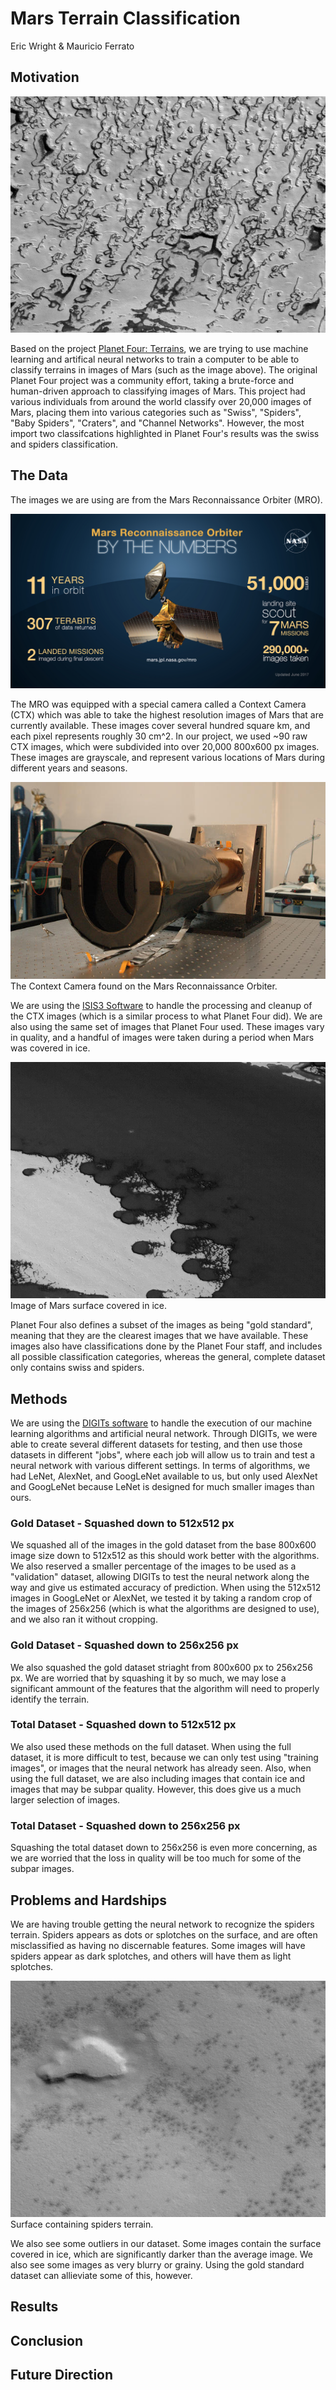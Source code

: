 # Mars Terrain Classification  
Eric Wright & Mauricio Ferrato

## Motivation

![Image1](https://github.com/mferrato/CISC489-Project-Machine-Learning/blob/master/dataset/poster_images/swiss1.png)  

Based on the project [Planet Four: Terrains](https://www.zooniverse.org/projects/mschwamb/planet-four-terrains), we are trying to use machine learning and artifical neural networks to train a computer to be able to classify terrains in images of Mars (such as the image above). The original Planet Four project was a community effort, taking a brute-force and human-driven approach to classifying images of Mars. This project had various individuals from around the world classify over 20,000 images of Mars, placing them into various categories such as "Swiss", "Spiders", "Baby Spiders", "Craters", and "Channel Networks". However, the most import two classifcations highlighted in Planet Four's results was the swiss and spiders classification.

## The Data

The images we are using are from the Mars Reconnaissance Orbiter (MRO). 

![Image2](https://github.com/mferrato/CISC489-Project-Machine-Learning/blob/master/dataset/poster_images/MRO.jpg)  

The MRO was equipped with a special camera called a Context Camera (CTX) which was able to take the highest resolution images of Mars that are currently available. These images cover several hundred square km, and each pixel represents roughly 30 cm^2. In our project, we used ~90 raw CTX images, which were subdivided into over 20,000 800x600 px images. These images are grayscale, and represent various locations of Mars during different years and seasons.  

![Image3](https://github.com/mferrato/CISC489-Project-Machine-Learning/blob/master/dataset/poster_images/CTX.jpg)  
The Context Camera found on the Mars Reconnaissance Orbiter.

We are using the [ISIS3 Software](https://isis.astrogeology.usgs.gov/) to handle the processing and cleanup of the CTX images (which is a similar process to what Planet Four did). We are also using the same set of images that Planet Four used. These images vary in quality, and a handful of images were taken during a period when Mars was covered in ice.

![Image4](https://github.com/mferrato/CISC489-Project-Machine-Learning/blob/master/dataset/poster_images/ice1.png)  
Image of Mars surface covered in ice.

Planet Four also defines a subset of the images as being "gold standard", meaning that they are the clearest images that we have available. These images also have classifications done by the Planet Four staff, and includes all possible classification categories, whereas the general, complete dataset only contains swiss and spiders.

## Methods

We are using the [DIGITs software](https://developer.nvidia.com/digits) to handle the execution of our machine learning algorithms and artificial neural network. Through DIGITs, we were able to create several different datasets for testing, and then use those datasets in different "jobs", where each job will allow us to train and test a neural network with various different settings. In terms of algorithms, we had LeNet, AlexNet, and GoogLeNet available to us, but only used AlexNet and GoogLeNet because LeNet is designed for much smaller images than ours.

### Gold Dataset - Squashed down to 512x512 px  
We squashed all of the images in the gold dataset from the base 800x600 image size down to 512x512 as this should work better with the algorithms. We also reserved a smaller percentage of the images to be used as a "validation" dataset, allowing DIGITs to test the neural network along the way and give us estimated accuracy of prediction. When using the 512x512 images in GoogLeNet or AlexNet, we tested it by taking a random crop of the images of 256x256 (which is what the algorithms are designed to use), and we also ran it without cropping.


### Gold Dataset - Squashed down to 256x256 px  
We also squashed the gold dataset striaght from 800x600 px to 256x256 px. We are worried that by squashing it by so much, we may lose a significant ammount of the features that the algorithm will need to properly identify the terrain.

### Total Dataset - Squashed down to 512x512 px  
We also used these methods on the full dataset. When using the full dataset, it is more difficult to test, because we can only test using "training images", or images that the neural network has already seen. Also, when using the full dataset, we are also including images that contain ice and images that may be subpar quality. However, this does give us a much larger selection of images.

### Total Dataset - Squashed down to 256x256 px  
Squashing the total dataset down to 256x256 is even more concerning, as we are worried that the loss in quality will be too much for some of the subpar images.

## Problems and Hardships  
We are having trouble getting the neural network to recognize the spiders terrain. Spiders appears as dots or splotches on the surface, and are often misclassified as having no discernable features. Some images will have spiders appear as dark splotches, and others will have them as light splotches.

![Image5](https://github.com/mferrato/CISC489-Project-Machine-Learning/blob/master/dataset/poster_images/spiders1.png)  
Surface containing spiders terrain.

We also see some outliers in our dataset. Some images contain the surface covered in ice, which are significantly darker than the average image. We also see some images as very blurry or grainy. Using the gold standard dataset can allieviate some of this, however.

## Results



## Conclusion



## Future Direction

